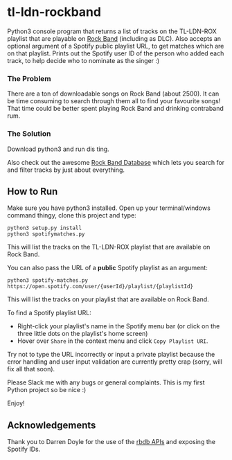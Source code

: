 # tl-ldn-rockband

Python3 console program that returns a list of tracks on the TL-LDN-ROX playlist that are playable on [Rock Band](http://www.rockband4.com/) (including as DLC). Also accepts an optional argument of a Spotify public playlist URL, to get matches which are on that playlist. Prints out the Spotify user ID of the person who added each track, to help decide who to nominate as the singer :)

### The Problem
There are a ton of downloadable songs on Rock Band (about 2500). It can be time consuming to search through them all to find your favourite songs! That time could be better spent playing Rock Band and drinking contraband rum.

### The Solution
Download python3 and run dis ting.

Also check out the awesome [Rock Band Database](http://rbdb.online/) which lets you search for and filter tracks by just about everything.

## How to Run

Make sure you have python3 installed. Open up your terminal/windows command thingy, clone this project and type:

```
python3 setup.py install
python3 spotifymatches.py
```

This will list the tracks on the TL-LDN-ROX playlist that are available on Rock Band.

You can also pass the URL of a **public** Spotify playlist as an argument:

```
python3 spotify-matches.py https://open.spotify.com/user/{userId}/playlist/{playlistId}
```

This will list the tracks on your playlist that are available on Rock Band.

To find a Spotify playlist URL:
* Right-click your playlist's name in the Spotify menu bar (or click on the three little dots on the playlist's home screen)
* Hover over `Share` in the context menu and click `Copy Playlist URI`.

Try not to type the URL incorrectly or input a private playlist because the error handling and user input validation are currently pretty crap (sorry, will fix all that soon).

Please Slack me with any bugs or general complaints. This is my first Python project so be nice :)

Enjoy!

## Acknowledgements
Thank you to Darren Doyle for the use of the [rbdb APIs](http://rbdb.online/) and exposing the Spotify IDs.
